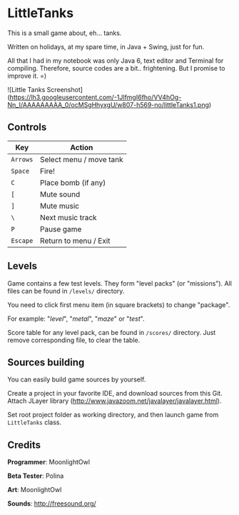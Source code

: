 # LittleTanks
This is a small game about, eh... tanks.

Written on holidays, at my spare time, in Java + Swing, just for fun.

All that I had in my notebook was only Java 6, text editor and Terminal for compiling. 
Therefore, source codes are a bit.. frightening. But I promise to improve it. =)

![Little Tanks Screenshot]
(https://lh3.googleusercontent.com/-1JlfmgI6fho/VV4hOg-Nn_I/AAAAAAAAA_0/ocMSgHhyxgU/w807-h569-no/littleTanks1.png)

## Controls
Key | Action
--- | ---
`Arrows` | Select menu / move tank
`Space` | Fire!
`C` | Place bomb (if any)
`[` | Mute sound
`]` | Mute music
`\` | Next music track 
`P` | Pause game
`Escape` | Return to menu / Exit

## Levels
Game contains a few test levels. They form "level packs" (or "missions"). All files can be found in `/levels/` directory.

You need to click first menu item (in square brackets) to change "package".

For example: "_level_", "_metal_", "_maze_" or "_test_".

Score table for any level pack, can be found in `/scores/` directory. Just remove corresponding file, to clear the table. 


## Sources building
You can easily build game sources by yourself.

Create a project in your favorite IDE, and download sources from this Git.
Attach JLayer library (http://www.javazoom.net/javalayer/javalayer.html).

Set root project folder as working directory, and then launch game from `LittleTanks` class. 


## Credits
**Programmer**: MoonlightOwl

**Beta Tester**: Polina

**Art**: MoonlightOwl

**Sounds**: http://freesound.org/
